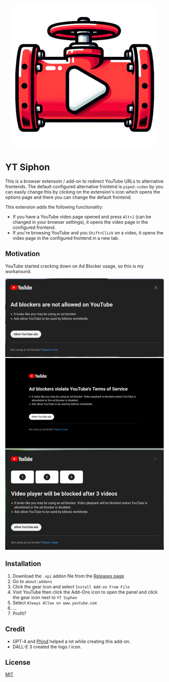 <p align="center">
  <img width="460" src="src/icons/logo.png" alt="YT Siphon Logo">
</p>

# YT Siphon
This is a browser extensoin / add-on to redirect YouTube URLs to alternative frontends. The default configured alternative frontend is `piped.video` by you can easily change this by clicking on the extension's icon which opens the options page and there you can change the default frontend.

This extension adds the following functionality:
- If you have a YouTube video page opened and press `Alt+J` (can be changed in your browser settings), it opens the video page in the configured frontend.
- If you're browsing YouTube and you `Shift+Click` on a video, it opens the video page in the configured frontend in a new tab.

## Motivation
YouTube started cracking down on Ad Blocker usage, so this is my workaround.

![Ad Blocker Not Allowed](screenshots/adblocker-notallowed.jpg)
![Ad Blocker TOS](screenshots/adblocker-tos.png)
![Ad Blocker Counter](screenshots/adblocker-counter.png)

## Installation
1. Download the `.xpi` addon file from the [Releases page](https://github.com/d3vr/yt-siphon/releases/)
2. Go to `about:addons`
3. Click the gear icon and select `Install Add-on From File`
4. Visit YouTube then click the Add-Ons icon to open the panel and click the gear icon next to `YT Siphon`
5. Select `Always Allow on www.youtube.com`
6. ...
7. Profit?

## Credit
- GPT-4 and [Phind](https://www.phind.com/) helped a lot while creating this add-on.
- DALL-E 3 created the logo / icon.

## License
[MIT](https://www.tldrlegal.com/license/mit-license)
